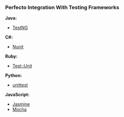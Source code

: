 ### Perfecto Integration With Testing Frameworks

**Java:**
- [TestNG](http://testng.org/doc/index.html)

**C#:**
- [Nunit](http://www.nunit.org/)

**Ruby:**
- [Test::Unit](http://ruby-doc.org/stdlib-1.8.7/libdoc/test/unit/rdoc/Test/Unit.html)

**Python:**
- [unittest](https://docs.python.org/2/library/unittest.html)

**JavaScript:**
- [Jasmine](http://jasmine.github.io/)
- [Mocha](https://mochajs.org/)
